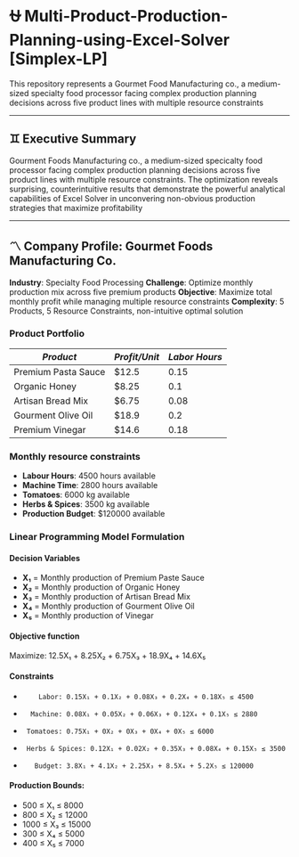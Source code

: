# ⛎ Multi-Product-Production-Planning-using-Excel-Solver [Simplex-LP]
This repository represents a Gourmet Food Manufacturing co., a medium-sized specialty food processor facing complex production planning decisions across five product lines with multiple resource constraints

---

## ♊️ Executive Summary
Gourment Foods Manufacturing co., a medium-sized specicalty food processor facing complex production planning decisions across five product lines with multiple resource constraints. The optimization reveals surprising, counterintuitive results that demonstrate the powerful analytical capabilities of Excel Solver in unconvering non-obvious production strategies that maximize profitability

---

## 〽️ Company Profile: Gourmet Foods Manufacturing Co.
**Industry**: Specialty Food Processing
**Challenge**: Optimize monthly production mix across five premium products
**Objective**: Maximize total monthly profit while managing multiple resource constraints
**Complexity**: 5 Products, 5 Resource Constraints, non-intuitive optimal solution

### Product Portfolio
|*Product*|*Profit/Unit*|*Labor Hours*|
|---------|-------------|-------------|
|Premium Pasta Sauce|$12.5|0.15|
|Organic Honey|$8.25|0.1|
|Artisan Bread Mix|$6.75|0.08|
|Gourment Olive Oil|$18.9|0.2|
|Premium Vinegar|$14.6|0.18|

### Monthly resource constraints
- **Labour Hours**: 4500 hours available
- **Machine Time**: 2800 hours available
- **Tomatoes**: 6000 kg available
- **Herbs & Spices**: 3500 kg available
- **Production Budget**: $120000 available

### Linear Programming Model Formulation
#### Decision Variables
- **X₁** = Monthly production of Premium Paste Sauce
- **X₂** = Monthly production of Organic Honey
- **X₃** = Monthly production of Artisan Bread Mix
- **X₄** = Monthly production of Gourment Olive Oil
- **X₅** = Monthly production of Vinegar

#### Objective function
Maximize: 12.5X₁ + 8.25X₂ + 6.75X₃ + 18.9X₄ + 14.6X₅

#### Constraints
-         Labor: 0.15X₁ + 0.1X₂ + 0.08X₃ + 0.2X₄ + 0.18X₅ ≤ 4500
-       Machine: 0.08X₁ + 0.05X₂ + 0.06X₃ + 0.12X₄ + 0.1X₅ ≤ 2880
-      Tomatoes: 0.75X₁ + 0X₂ + 0X₃ + 0X₄ + 0X₅ ≤ 6000
-      Herbs & Spices: 0.12X₁ + 0.02X₂ + 0.35X₃ + 0.08X₄ + 0.15X₅ ≤ 3500
-        Budget: 3.8X₁ + 4.1X₂ + 2.25X₃ + 8.5X₄ + 5.2X₅ ≤ 120000

#### Production Bounds:
- 500 ≤ X₁ ≤ 8000
- 800 ≤ X₂ ≤ 12000
- 1000 ≤ X₃ ≤ 15000
- 300 ≤ X₄ ≤ 5000
- 400 ≤ X₅ ≤ 7000


